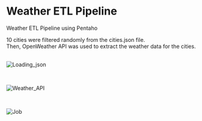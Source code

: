 # Weather ETL Pipeline
Weather ETL Pipeline using Pentaho

10 cities were filtered randomly from the cities.json file. <br>
Then, OpenWeather API was used to extract the weather data for the cities. <br>
<br>
  
![Loading_json](https://github.com/pradeepti239/Weather-ETL/assets/67222227/45c3e8ad-c8dd-4870-bf96-fddbce8712b4)

<br>

![Weather_API](https://github.com/pradeepti239/Weather-ETL/assets/67222227/db56712a-6095-44e8-8fab-f0fb63cea983)

<br>

![Job](https://github.com/pradeepti239/Weather-ETL/assets/67222227/7598d2a6-a39e-4ca3-abe6-e354ed3040b0)
